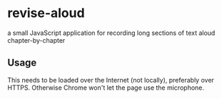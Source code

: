 revise-aloud
============

a small JavaScript application for recording long sections of text aloud chapter-by-chapter

Usage
-----
This needs to be loaded over the Internet (not locally), preferably over HTTPS. Otherwise Chrome won't let the page use the microphone.
